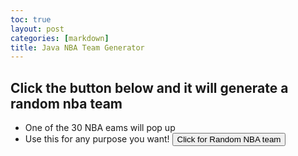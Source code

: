 ```yaml
---
toc: true
layout: post
categories: [markdown]
title: Java NBA Team Generator
---
```

## Click the button below and it will generate a random nba team
- One of the 30 NBA eams will pop up
- Use this for any purpose you want!
<button name="button" onclick="get_random()">Click for Random NBA team</button>
<p id="Random NBA Team"></p>
<script>
function get_random () {
    const list = ["Lakers", "Clippers", "Warriors", "Kings", "Knicks", "Nets", "Bucks", "Cavs", "Bulls", "Hawks", "Celtics", "Pistons", "Suns", "Heat", "Jazz" ]
    document.getElementById("Random NBA Team").innerHTML = list[Math.floor((Math.random()*list.length))];
  }
</script>